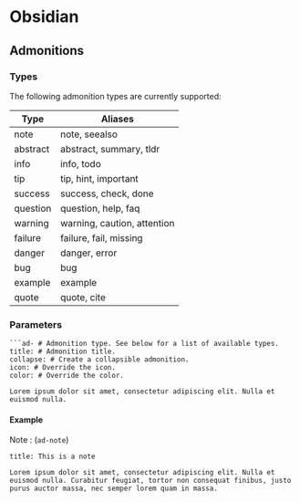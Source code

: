 # Obsidian

## Admonitions

### Types

The following admonition types are currently supported:

| Type     | Aliases                     |
| -------- | --------------------------- |
| note     | note, seealso               |
| abstract | abstract, summary, tldr     |
| info     | info, todo                  |
| tip      | tip, hint, important        |
| success  | success, check, done        |
| question | question, help, faq         |
| warning  | warning, caution, attention |
| failure  | failure, fail, missing      |
| danger   | danger, error               |
| bug      | bug                         |
| example  | example                     |
| quote    | quote, cite                 |

### Parameters

```note
```ad- # Admonition type. See below for a list of available types.
title: # Admonition title.
collapse: # Create a collapsible admonition.
icon: # Override the icon.
color: # Override the color.

Lorem ipsum dolor sit amet, consectetur adipiscing elit. Nulla et euismod nulla.
```

#### Example

Note : (`ad-note`)

```ad-note
title: This is a note

Lorem ipsum dolor sit amet, consectetur adipiscing elit. Nulla et
euismod nulla. Curabitur feugiat, tortor non consequat finibus, justo
purus auctor massa, nec semper lorem quam in massa.
```

